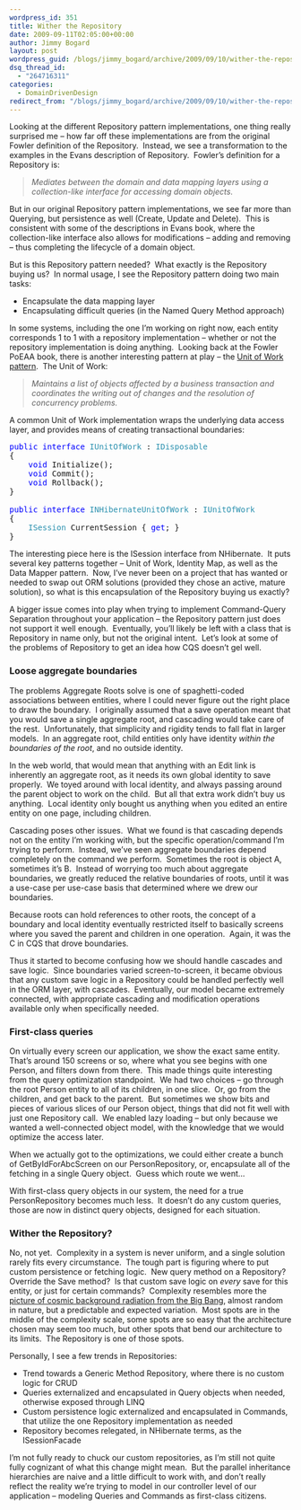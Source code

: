 ```yaml
---
wordpress_id: 351
title: Wither the Repository
date: 2009-09-11T02:05:00+00:00
author: Jimmy Bogard
layout: post
wordpress_guid: /blogs/jimmy_bogard/archive/2009/09/10/wither-the-repository.aspx
dsq_thread_id:
  - "264716311"
categories:
  - DomainDrivenDesign
redirect_from: "/blogs/jimmy_bogard/archive/2009/09/10/wither-the-repository.aspx/"
---
```

Looking at the different Repository pattern implementations, one thing really surprised me – how far off these implementations are from the original Fowler definition of the Repository.&#160; Instead, we see a transformation to the examples in the Evans description of Repository.&#160; Fowler’s definition for a Repository is:

> _Mediates between the domain and data mapping layers using a collection-like interface for accessing domain objects._

But in our original Repository pattern implementations, we see far more than Querying, but persistence as well (Create, Update and Delete).&#160; This is consistent with some of the descriptions in Evans book, where the collection-like interface also allows for modifications – adding and removing – thus completing the lifecycle of a domain object.

But is this Repository pattern needed?&#160; What exactly is the Repository buying us?&#160; In normal usage, I see the Repository pattern doing two main tasks:

  * Encapsulate the data mapping layer 
  * Encapsulating difficult queries (in the Named Query Method approach) 

In some systems, including the one I’m working on right now, each entity corresponds 1 to 1 with a repository implementation – whether or not the repository implementation is doing anything.&#160; Looking back at the Fowler PoEAA book, there is another interesting pattern at play – the [Unit of Work pattern](http://martinfowler.com/eaaCatalog/unitOfWork.html).&#160; The Unit of Work:

> _Maintains a list of objects affected by a business transaction and coordinates the writing out of changes and the resolution of concurrency problems._

A common Unit of Work implementation wraps the underlying data access layer, and provides means of creating transactional boundaries:

<pre><span style="color: blue">public interface </span><span style="color: #2b91af">IUnitOfWork </span>: <span style="color: #2b91af">IDisposable
</span>{
    <span style="color: blue">void </span>Initialize();
    <span style="color: blue">void </span>Commit();
    <span style="color: blue">void </span>Rollback();
}

<span style="color: blue">public interface </span><span style="color: #2b91af">INHibernateUnitOfWork </span>: <span style="color: #2b91af">IUnitOfWork
</span>{
    <span style="color: #2b91af">ISession </span>CurrentSession { <span style="color: blue">get</span>; }
}</pre>

[](http://11011.net/software/vspaste)

The interesting piece here is the ISession interface from NHibernate.&#160; It puts several key patterns together – Unit of Work, Identity Map, as well as the Data Mapper pattern.&#160; Now, I’ve never been on a project that has wanted or needed to swap out ORM solutions (provided they chose an active, mature solution), so what is this encapsulation of the Repository buying us exactly?

A bigger issue comes into play when trying to implement Command-Query Separation throughout your application – the Repository pattern just does not support it well enough.&#160; Eventually, you’ll likely be left with a class that is Repository in name only, but not the original intent.&#160; Let’s look at some of the problems of Repository to get an idea how CQS doesn’t gel well.

### Loose aggregate boundaries

The problems Aggregate Roots solve is one of spaghetti-coded associations between entities, where I could never figure out the right place to draw the boundary.&#160; I originally assumed that a save operation meant that you would save a single aggregate root, and cascading would take care of the rest.&#160; Unfortunately, that simplicity and rigidity tends to fall flat in larger models.&#160; In an aggregate root, child entities only have identity _within the boundaries of the root_, and no outside identity.

In the web world, that would mean that anything with an Edit link is inherently an aggregate root, as it needs its own global identity to save properly.&#160; We toyed around with local identity, and always passing around the parent object to work on the child.&#160; But all that extra work didn’t buy us anything.&#160; Local identity only bought us anything when you edited an entire entity on one page, including children.

Cascading poses other issues.&#160; What we found is that cascading depends not on the entity I’m working with, but the specific operation/command I’m trying to perform.&#160; Instead, we’ve seen aggregate boundaries depend completely on the command we perform.&#160; Sometimes the root is object A, sometimes it’s B.&#160; Instead of worrying too much about aggregate boundaries, we greatly reduced the relative boundaries of roots, until it was a use-case per use-case basis that determined where we drew our boundaries.

Because roots can hold references to other roots, the concept of a boundary and local identity eventually restricted itself to basically screens where you saved the parent and children in one operation.&#160; Again, it was the C in CQS that drove boundaries.

Thus it started to become confusing how we should handle cascades and save logic.&#160; Since boundaries varied screen-to-screen, it became obvious that any custom save logic in a Repository could be handled perfectly well in the ORM layer, with cascades.&#160; Eventually, our model became extremely connected, with appropriate cascading and modification operations available only when specifically needed.

### 

### First-class queries

On virtually every screen our application, we show the exact same entity.&#160; That’s around 150 screens or so, where what you see begins with one Person, and filters down from there.&#160; This made things quite interesting from the query optimization standpoint.&#160; We had two choices – go through the root Person entity to all of its children, in one slice.&#160; Or, go from the children, and get back to the parent.&#160; But sometimes we show bits and pieces of various slices of our Person object, things that did not fit well with just one Repository call.&#160; We enabled lazy loading – but only because we wanted a well-connected object model, with the knowledge that we would optimize the access later.

When we actually got to the optimizations, we could either create a bunch of GetByIdForAbcScreen on our PersonRepository, or, encapsulate all of the fetching in a single Query object.&#160; Guess which route we went…

With first-class query objects in our system, the need for a true PersonRepository becomes much less.&#160; It doesn’t do any custom queries, those are now in distinct query objects, designed for each situation.

### Wither the Repository?

No, not yet.&#160; Complexity in a system is never uniform, and a single solution rarely fits every circumstance.&#160; The tough part is figuring where to put custom persistence or fetching logic.&#160; New query method on a Repository?&#160; Override the Save method?&#160; Is that custom save logic on _every_ save for this entity, or just for certain commands?&#160; Complexity resembles more the [picture of cosmic background radiation from the Big Bang](http://en.wikipedia.org/wiki/File:WMAP_2008.png), almost random in nature, but a predictable and expected variation.&#160; Most spots are in the middle of the complexity scale, some spots are so easy that the architecture chosen may seem too much, but other spots that bend our architecture to its limits.&#160; The Repository is one of those spots.

Personally, I see a few trends in Repositories:

  * Trend towards a Generic Method Repository, where there is no custom logic for CRUD
  * Queries externalized and encapsulated in Query objects when needed, otherwise exposed through LINQ
  * Custom persistence logic externalized and encapsulated in Commands, that utilize the one Repository implementation as needed
  * Repository becomes relegated, in NHibernate terms, as the ISessionFacade

I’m not fully ready to chuck our custom repositories, as I’m still not quite fully cognizant of what this change might mean.&#160; But the parallel inheritance hierarchies are naive and a little difficult to work with, and don’t really reflect the reality we’re trying to model in our controller level of our application – modeling Queries and Commands as first-class citizens.